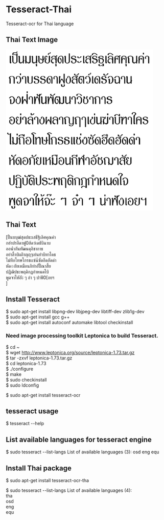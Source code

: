 # Tesseract-Thai
Tesseract-ocr for Thai language

## Thai Text Image  

![Thai text image](https://github.com/mrolarik/Tesseract-Thai/blob/master/data-text-img/thai-text.png)

## Thai Text 

[ปั้นบบุฒ่สุดปธะเสธีฐิเลิศคุณค่า  
กฮ่าปรอีดาฟู0ส้ดว๋เดธับิฉาบ  
ออน่ำกันทัฒนคุอิชากาธ  
อย่าลี้าป๋ผถิาญฤๆเย่นยำบิทาไคธ  
ไม่ทีอโทษโกรธเเซ่น๊ซัดอึดอัดด่า  
หัด๏กัยเหมือนกิทำอัปั๊ณาสี้ย  
ปฏิฌิปธะพฤดิกฏกําหนดไบิ  
พูดจาไหัอัะ ๆ อ่า ๆ ปาฟั0[อยฯ  
]

## Install Tesseract
$ sudo apt-get install libpng-dev libjpeg-dev libtiff-dev zlib1g-dev  
$ sudo apt-get install gcc g++  
$ sudo apt-get install autoconf automake libtool checkinstall  

### Need image processing toolkit Leptonica to build Tesseract.  
$ cd ~  
$ wget http://www.leptonica.org/source/leptonica-1.73.tar.gz  
$ tar -zxvf leptonica-1.73.tar.gz  
$ cd leptonica-1.73  
$ ./configure  
$ make  
$ sudo checkinstall  
$ sudo ldconfig  

$ sudo apt-get install tesseract-ocr  

## tesseract usage  
$ tesseract --help  

## List available languages for tesseract engine  
$ sudo tesseract --list-langs List of available languages (3):
osd
eng
equ 

## Install Thai package
$ sudo apt-get install tesseract-ocr-tha 

$ sudo tesseract --list-langs List of available languages (4):  
tha  
osd  
eng  
equ   
